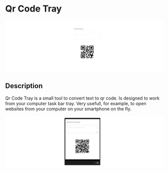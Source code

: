 # Qr Code Tray


![Project Design](/README.assets/design.png)

## Description

Qr Code Tray is a small tool to convert text to qr code. Is designed to work from your computer task bar tray. Very usefull, for example, to open websites from your computer on your smartphone on the fly.



![Main ScreenShot](/README.assets/screenshot.png)